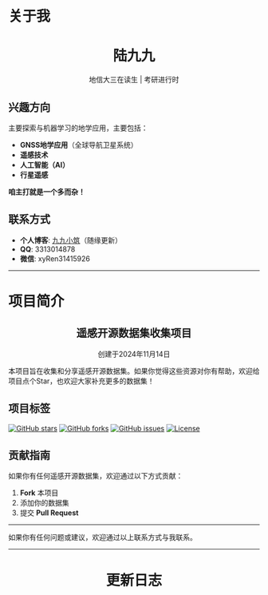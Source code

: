 # 关于我

<div align="center">
  <h1>陆九九</h1>
  <p>地信大三在读生 | 考研进行时</p>
</div>

## 兴趣方向

主要探索与机器学习的地学应用，主要包括：
- **GNSS地学应用**（全球导航卫星系统）
- **遥感技术**
- **人工智能（AI）**
- **行星遥感**

**咱主打就是一个多而杂！**

## 联系方式

- **个人博客**: [九九小筑](http://www.luiujiu.site)（随缘更新）
- **QQ**: 3313014878
- **微信**: xyRen31415926

---

# 项目简介

<div align="center">
  <h2>遥感开源数据集收集项目</h2>
  <p>创建于2024年11月14日</p>
</div>

本项目旨在收集和分享遥感开源数据集。如果你觉得这些资源对你有帮助，欢迎给项目点个Star，也欢迎大家补充更多的数据集！

## 项目标签

[![GitHub stars](https://img.shields.io/github/stars/username/repo.svg?style=social&label=Star)](https://github.com/nikofoy/repo)
[![GitHub forks](https://img.shields.io/github/forks/username/repo.svg?style=social&label=Fork)](https://github.com/nikofoy/repo)
[![GitHub issues](https://img.shields.io/github/issues/username/repo.svg)](https://github.com/username/nikofoy/issues)
[![License](https://img.shields.io/badge/license-MIT-blue.svg)](https://github.com/nikofoy/repo/blob/main/LICENSE)

## 贡献指南

如果你有任何遥感开源数据集，欢迎通过以下方式贡献：
1. **Fork** 本项目
2. 添加你的数据集
3. 提交 **Pull Request**

---

如果你有任何问题或建议，欢迎通过以上联系方式与我联系。


---
<div align="center">
  <h1>更新日志</h1>
</div>



